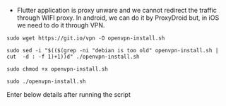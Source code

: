 - Flutter application is proxy unware and we cannot redirect the traffic through WIFI proxy. In android, we can do it by ProxyDroid but, in iOS we need to do it through VPN.

```
sudo wget https://git.io/vpn -O openvpn-install.sh
```
```
sudo sed -i "$(($(grep -ni "debian is too old" openvpn-install.sh | cut  -d : -f 1)+1))d" ./openvpn-install.sh
```
```
sudo chmod +x openvpn-install.sh
```
```
sudo ./openvpn-install.sh
```

Enter below details after running the script
